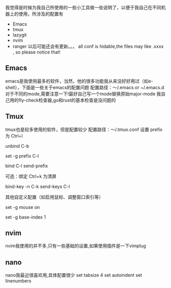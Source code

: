 我觉得是时候为我自己所使用的一些小工具做一些说明了，以便于我自己在不同机器上的使用，所涉及的配置有
- Emacs
- tmux
- lazygit
- nvim
- ranger
以后可能还会有更新。。。
all conf is hidable,the files may like .xxxx , so please notice that!
## Emacs
emacs是我使用最多的软件，当然，他的很多功能我从来没好好用过（如e-shell），下面是一些关于emacs的配置问题
配置路径：～/.emacs or ~/.emacs.d
对于不同的mode,需要注意一下!最好自己写一个mode替换原始major-mode
我自己用的fly-check检查器,go和rust的基本检查是没问题的

## Tmux
tmux也是较多使用的软件，但是配置较少
配置路径：～/.tmux.conf
设置 prefix 为 Ctrl+l

unbind C-b

set -g prefix C-l

bind C-l send-prefix

可选：绑定 Ctrl+k 为清屏

bind-key -n C-k send-keys C-l

其他自定义配置（如启用鼠标、调整窗口索引等）

set -g mouse on

set -g base-index 1

## nvim
nvim我使用的并不多,只有一些基础的设置,如果使用插件是一下vimplug

## nano

nano我最近很喜欢用,具体配置很少
set tabsize 4
set autoindent
set linenumbers
